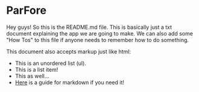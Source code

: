 # ParFore

Hey guys! So this is the README.md file. This is basically just a txt document explaining the app we are going to make. We can also add some "How Tos" to this file if anyone needs to remember how to do something. <br>

This document also accepts markup just like html:

<ul>
  <li>This is an unordered list (ul).</li>
  <li>This is a list item!</li>
  <li>This as well...</li>
  <li><a href='https://guides.github.com/features/mastering-markdown/'>Here</a> is a guide for markdown if you need it!</li>
</ul>
